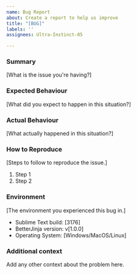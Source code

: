 ```yaml
---
name: Bug Report
about: Create a report to help us improve
title: "[BUG]"
labels: ''
assignees: Ultra-Instinct-05

---
```


### Summary

[What is the issue you're having?]

### Expected Behaviour

[What did you expect to happen in this situation?]

### Actual Behaviour

[What actually happened in this situation?]

### How to Reproduce

[Steps to follow to reproduce the issue.]

1. Step 1
2. Step 2

### Environment

[The environment you experienced this bug in.]

- Sublime Text build: [3176]
- BetterJinja version: v[1.0.0]
- Operating System: [Windows/MacOS/Linux]

### Additional context
Add any other context about the problem here.

